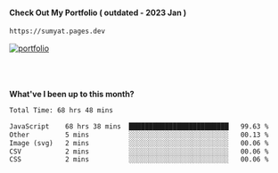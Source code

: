 #### Check Out My Portfolio ( outdated - 2023 Jan ) 
````bash
https://sumyat.pages.dev
````

<a href='https://sumyat.pages.dev/'>
    <img src='https://github.com/sumyat-aung/sumyat-aung/assets/108873224/c9b4f2be-c585-4dd3-84e1-692c3854a6d8' alt='portfolio' align='center' />
</a>


<br />
<br />


<br />
<br />

**What've I been up to this month?**

<!--START_SECTION:waka-->

```txt
Total Time: 68 hrs 48 mins

JavaScript    68 hrs 38 mins  █████████████████████████   99.63 %
Other         5 mins          ░░░░░░░░░░░░░░░░░░░░░░░░░   00.13 %
Image (svg)   2 mins          ░░░░░░░░░░░░░░░░░░░░░░░░░   00.06 %
CSV           2 mins          ░░░░░░░░░░░░░░░░░░░░░░░░░   00.06 %
CSS           2 mins          ░░░░░░░░░░░░░░░░░░░░░░░░░   00.06 %
```

<!--END_SECTION:waka-->




